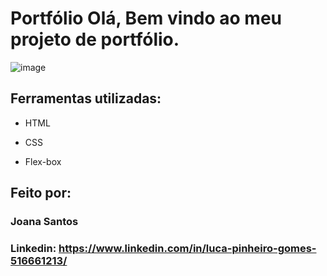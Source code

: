 # Portfólio Olá, Bem vindo ao meu projeto de portfólio.

![image](![readme-Portfolio-Img](https://github.com/LucaPinheiro/Portfolio/assets/133619664/ac0cc424-8f11-4706-adf2-38e469b27d45)
)

## Ferramentas utilizadas:

* HTML

* CSS

* Flex-box

## Feito por:

### Joana Santos

### Linkedin: https://www.linkedin.com/in/luca-pinheiro-gomes-516661213/
